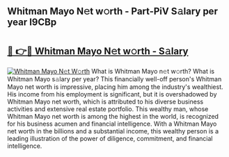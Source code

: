 ## Whitman Mayo N𝚎t w𝚘rth - Part-PiV S𝚊lary per year I9CBp

# <h2><a href="http://gc1j4b2.nevu.top/?p=Whitman+Mayo">🔗 👉🔴 Whitman Mayo N𝚎t w𝚘rth - S𝚊lary</a></h2>

[![Whitman Mayo N𝚎t W𝚘rth](https://i.imgur.com/Oavwk0R.jpeg)](http://gc1j4b2.nevu.top/?p=Whitman+Mayo)
What is Whitman Mayo n𝚎t w𝚘rth? What is Whitman Mayo s𝚊lary per year?
This financially well-off person's Whitman Mayo net worth is impressive, placing him among the industry's wealthiest. His income from his employment is significant, but it is overshadowed by Whitman Mayo net worth, which is attributed to his diverse business activities and extensive real estate portfolio. This wealthy man, whose Whitman Mayo net worth is among the highest in the world, is recognized for his business acumen and financial intelligence. With a Whitman Mayo net worth in the billions and a substantial income, this wealthy person is a leading illustration of the power of diligence, commitment, and financial intelligence.
